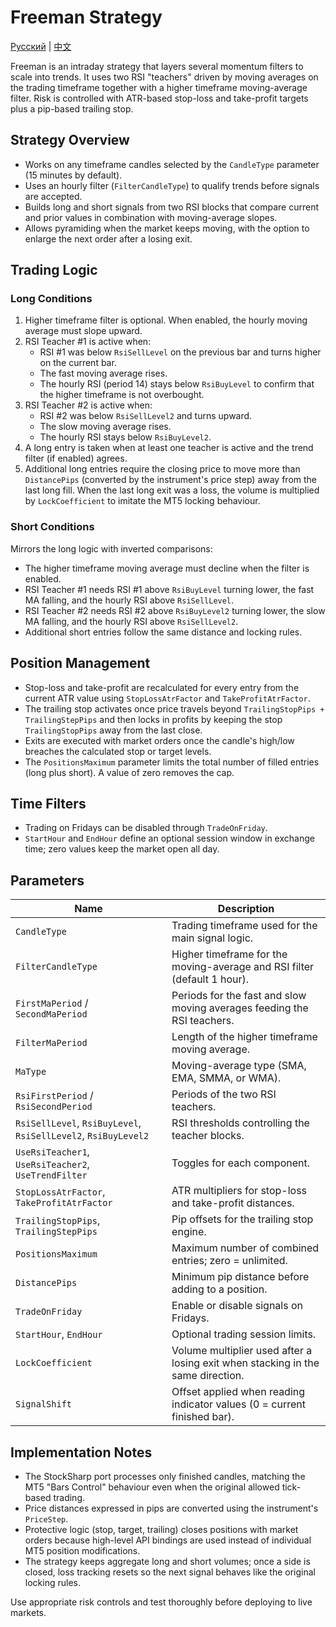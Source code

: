 # Freeman Strategy
[Русский](README_ru.md) | [中文](README_cn.md)

Freeman is an intraday strategy that layers several momentum filters to scale into trends. It uses two RSI "teachers" driven by moving averages on the trading timeframe together with a higher timeframe moving-average filter. Risk is controlled with ATR-based stop-loss and take-profit targets plus a pip-based trailing stop.

## Strategy Overview

- Works on any timeframe candles selected by the `CandleType` parameter (15 minutes by default).
- Uses an hourly filter (`FilterCandleType`) to qualify trends before signals are accepted.
- Builds long and short signals from two RSI blocks that compare current and prior values in combination with moving-average slopes.
- Allows pyramiding when the market keeps moving, with the option to enlarge the next order after a losing exit.

## Trading Logic

### Long Conditions

1. Higher timeframe filter is optional. When enabled, the hourly moving average must slope upward.
2. RSI Teacher #1 is active when:
   - RSI #1 was below `RsiSellLevel` on the previous bar and turns higher on the current bar.
   - The fast moving average rises.
   - The hourly RSI (period 14) stays below `RsiBuyLevel` to confirm that the higher timeframe is not overbought.
3. RSI Teacher #2 is active when:
   - RSI #2 was below `RsiSellLevel2` and turns upward.
   - The slow moving average rises.
   - The hourly RSI stays below `RsiBuyLevel2`.
4. A long entry is taken when at least one teacher is active and the trend filter (if enabled) agrees.
5. Additional long entries require the closing price to move more than `DistancePips` (converted by the instrument's price step) away from the last long fill. When the last long exit was a loss, the volume is multiplied by `LockCoefficient` to imitate the MT5 locking behaviour.

### Short Conditions

Mirrors the long logic with inverted comparisons:

- The higher timeframe moving average must decline when the filter is enabled.
- RSI Teacher #1 needs RSI #1 above `RsiBuyLevel` turning lower, the fast MA falling, and the hourly RSI above `RsiSellLevel`.
- RSI Teacher #2 needs RSI #2 above `RsiBuyLevel2` turning lower, the slow MA falling, and the hourly RSI above `RsiSellLevel2`.
- Additional short entries follow the same distance and locking rules.

## Position Management

- Stop-loss and take-profit are recalculated for every entry from the current ATR value using `StopLossAtrFactor` and `TakeProfitAtrFactor`.
- The trailing stop activates once price travels beyond `TrailingStopPips + TrailingStepPips` and then locks in profits by keeping the stop `TrailingStopPips` away from the last close.
- Exits are executed with market orders once the candle's high/low breaches the calculated stop or target levels.
- The `PositionsMaximum` parameter limits the total number of filled entries (long plus short). A value of zero removes the cap.

## Time Filters

- Trading on Fridays can be disabled through `TradeOnFriday`.
- `StartHour` and `EndHour` define an optional session window in exchange time; zero values keep the market open all day.

## Parameters

| Name | Description |
| --- | --- |
| `CandleType` | Trading timeframe used for the main signal logic. |
| `FilterCandleType` | Higher timeframe for the moving-average and RSI filter (default 1 hour). |
| `FirstMaPeriod` / `SecondMaPeriod` | Periods for the fast and slow moving averages feeding the RSI teachers. |
| `FilterMaPeriod` | Length of the higher timeframe moving average. |
| `MaType` | Moving-average type (SMA, EMA, SMMA, or WMA). |
| `RsiFirstPeriod` / `RsiSecondPeriod` | Periods of the two RSI teachers. |
| `RsiSellLevel`, `RsiBuyLevel`, `RsiSellLevel2`, `RsiBuyLevel2` | RSI thresholds controlling the teacher blocks. |
| `UseRsiTeacher1`, `UseRsiTeacher2`, `UseTrendFilter` | Toggles for each component. |
| `StopLossAtrFactor`, `TakeProfitAtrFactor` | ATR multipliers for stop-loss and take-profit distances. |
| `TrailingStopPips`, `TrailingStepPips` | Pip offsets for the trailing stop engine. |
| `PositionsMaximum` | Maximum number of combined entries; zero = unlimited. |
| `DistancePips` | Minimum pip distance before adding to a position. |
| `TradeOnFriday` | Enable or disable signals on Fridays. |
| `StartHour`, `EndHour` | Optional trading session limits. |
| `LockCoefficient` | Volume multiplier used after a losing exit when stacking in the same direction. |
| `SignalShift` | Offset applied when reading indicator values (0 = current finished bar). |

## Implementation Notes

- The StockSharp port processes only finished candles, matching the MT5 "Bars Control" behaviour even when the original allowed tick-based trading.
- Price distances expressed in pips are converted using the instrument's `PriceStep`.
- Protective logic (stop, target, trailing) closes positions with market orders because high-level API bindings are used instead of individual MT5 position modifications.
- The strategy keeps aggregate long and short volumes; once a side is closed, loss tracking resets so the next signal behaves like the original locking rules.

Use appropriate risk controls and test thoroughly before deploying to live markets.
